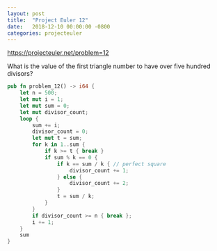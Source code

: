 ```yaml
---
layout: post
title:  "Project Euler 12"
date:   2018-12-10 00:00:00 -0800
categories: projecteuler
---
```

https://projecteuler.net/problem=12

What is the value of the first triangle number to have over five hundred divisors?

```rust
pub fn problem_12() -> i64 {
    let n = 500;
    let mut i = 1;
    let mut sum = 0;
    let mut divisor_count;
    loop {
        sum += i;
        divisor_count = 0;
        let mut t = sum;
        for k in 1..sum {
            if k >= t { break }
            if sum % k == 0 {
                if k == sum / k { // perfect square
                    divisor_count += 1;
                } else {
                    divisor_count += 2;
                }
                t = sum / k;
            }
        }
        if divisor_count >= n { break };
        i += 1;
    }
    sum
}
```
